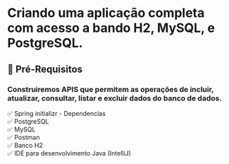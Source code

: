 <h1> Criando uma aplicação completa com acesso a bando H2, MySQL, e PostgreSQL.</h1>

<h2>🛑 Pré-Requisitos</h2>

<h3> Construiremos APIS que permitem as operações de incluir, atualizar, consultar, listar e excluir dados do banco de dados.</h3>

<p>
✅ Spring initializr - Dependencias<br>
✅ PostgreSQL<br>
✅ MySQL<br>
✅ Postman<br>
✅ Banco H2<br>
✅ IDE para desenvolvimento Java (IntelliJ)<br>

</p>




